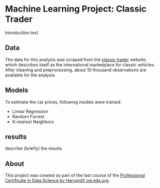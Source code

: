 # Machine Learning Project: Classic Trader

Introduction text

## Data

The data for this analysis was scraped from the [classic trader](https://www.classic-trader.com/)
website, which describes itself as the international marketplace for classic
vehicles. After cleaning and preprocessing, about 10 thousand observations are
available for the analysis.

## Models

To estimate the car prices, following models were trained:

* Linear Regression
* Random Forrest
* K-nearest Neighbors

## results

describe (briefly) the results

## About

This project was created as part of the last course of the [Professional Certificate
in Data Science by HarvardX via edx.org](https://www.edx.org/professional-certificate/harvardx-data-science?index=product&queryID=c3c7b56387e49eea61ef0a3406c52d37&position=1).
